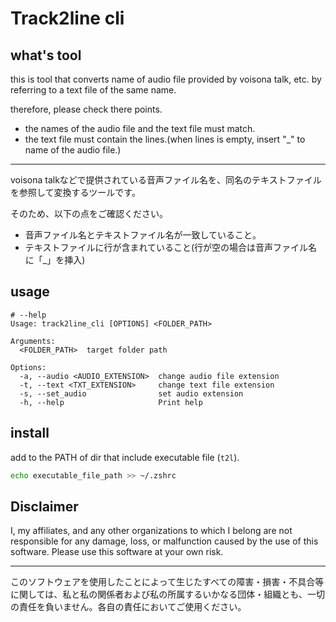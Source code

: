 # Track2line cli

## what's tool

this is tool that converts name of audio file provided by voisona talk, etc. by referring to a text file of the same name.

therefore, please check there points.

- the names of the audio file and the text file must match.
- the text file must contain the lines.(when lines is empty, insert "_" to name of the audio file.)

---

voisona talkなどで提供されている音声ファイル名を、同名のテキストファイルを参照して変換するツールです。

そのため、以下の点をご確認ください。

- 音声ファイル名とテキストファイル名が一致していること。
- テキストファイルに行が含まれていること(行が空の場合は音声ファイル名に「_」を挿入)

## usage

```bash: basic
# --help
Usage: track2line_cli [OPTIONS] <FOLDER_PATH>

Arguments:
  <FOLDER_PATH>  target folder path

Options:
  -a, --audio <AUDIO_EXTENSION>  change audio file extension
  -t, --text <TXT_EXTENSION>     change text file extension
  -s, --set_audio                set audio extension
  -h, --help                     Print help
```

## install

add to the PATH of dir that include executable file (`t2l`).

```zsh
echo executable_file_path >> ~/.zshrc
```

## Disclaimer

I, my affiliates, and any other organizations to which I belong are not responsible for any damage, loss, or malfunction caused by the use of this software. Please use this software at your own risk.

---

このソフトウェアを使用したことによって生じたすべての障害・損害・不具合等に関しては、私と私の関係者および私の所属するいかなる団体・組織とも、一切の責任を負いません。各自の責任においてご使用ください。
